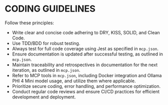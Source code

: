 # CODING GUIDELINES

Follow these principles:

- Write clear and concise code adhering to DRY, KISS, SOLID, and Clean Code.
- Use TDD/BDD for robust testing.
- Always test for full code coverage using Jest as specified in `mcp.json`.
- Ensure documentation is updated after successful testing, as outlined in `mcp.json`.
- Maintain traceability and retrospectives in documentation for the next iteration, as outlined in `mcp.json`.
- Refer to MCP tools in `mcp.json`, including Docker integration and Ollama PHI 4 Mini model usage, and utilize them where applicable.
- Prioritize secure coding, error handling, and performance optimization.
- Conduct regular code reviews and ensure CI/CD practices for efficient development and deployment.
